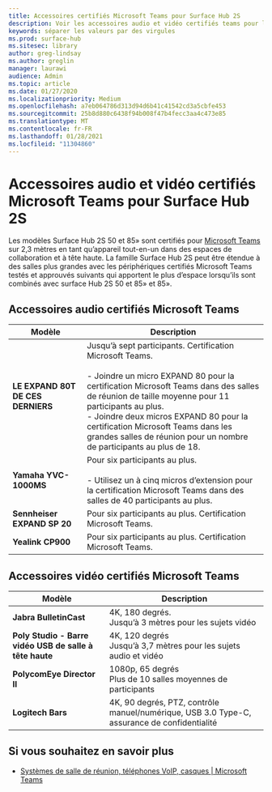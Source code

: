 ```yaml
---
title: Accessoires certifiés Microsoft Teams pour Surface Hub 2S
description: Voir les accessoires audio et vidéo certifiés teams pour les modèles Surface Hub 2S 50 pouces et 85 pouces.
keywords: séparer les valeurs par des virgules
ms.prod: surface-hub
ms.sitesec: library
author: greg-lindsay
ms.author: greglin
manager: laurawi
audience: Admin
ms.topic: article
ms.date: 01/27/2020
ms.localizationpriority: Medium
ms.openlocfilehash: a7eb064786d313d94d6b41c41542cd3a5cbfe453
ms.sourcegitcommit: 25b8d880c6438f94b008f47b4fecc3aa4c473e85
ms.translationtype: MT
ms.contentlocale: fr-FR
ms.lasthandoff: 01/28/2021
ms.locfileid: "11304860"
---
```

# Accessoires audio et vidéo certifiés Microsoft Teams pour Surface Hub 2S

Les modèles Surface Hub 2S 50 et 85» sont certifiés pour [Microsoft Teams](https://www.microsoft.com/microsoft-teams/across-devices/devices/product?deviceid=31) sur 2,3 mètres en tant qu’appareil tout-en-un dans des espaces de collaboration et à tête haute. La famille Surface Hub 2S peut être étendue à des salles plus grandes avec les périphériques certifiés Microsoft Teams testés et approuvés suivants qui apportent le plus d’espace lorsqu’ils sont combinés avec surface Hub 2S 50 et 85» et 85».

## Accessoires audio certifiés Microsoft Teams 

| Modèle                                | Description                                                                                                                                                                                                                                                                                              |
| ------------------------------------ | -------------------------------------------------------------------------------------------------------------------------------------------------------------------------------------------------------------------------------------------------------------------------------------------------------- |
| **LE EXPAND 80T DE CES DERNIERS**<br>         | Jusqu’à sept participants. Certification Microsoft Teams.<br><br>- Joindre un micro EXPAND 80 pour la certification Microsoft Teams dans des salles de réunion de taille moyenne pour 11 participants au plus.<br>- Joindre deux micros EXPAND 80 pour la certification Microsoft Teams dans les grandes salles de réunion pour un nombre de participants au plus de 18. |
| **Yamaha YVC-1000MS**<br>        | Pour six participants au plus.<br><br>- Utilisez un à cinq micros d’extension pour la certification Microsoft Teams dans des salles de 40 participants au plus.                                                                                                                                                               |
| **Sennheiser EXPAND SP 20**<br> | Pour six participants au plus. Certification Microsoft Teams.                                                                                                                                                                                                                                                   |
| **Yealink CP900**<br>           | Pour six participants au plus. Certification Microsoft Teams.                                                                                                                                                                                                                                                   |

 
## Accessoires vidéo certifiés Microsoft Teams

| Modèle                                       | Description                                                                    |
| ------------------------------------------- | ------------------------------------------------------------------------------ |
| **Jabra BulletinCast**<br>                  | 4K, 180 degrés.<br>Jusqu’à 3 mètres pour les sujets vidéo                          |
| **Poly Studio - Barre vidéo USB de salle à tête haute** | 4K, 120 degrés<br>Jusqu’à 3,7 mètres pour les sujets audio et vidéo                 |
| **PolycomEye Director II**<br>    | 1080p, 65 degrés<br>Plus de 10 salles moyennes de participants                             |
| **Logitech Bars**                      | 4K, 90 degrés, PTZ, contrôle manuel/numérique, USB 3.0 Type-C, assurance de confidentialité |

## Si vous souhaitez en savoir plus

- [Systèmes de salle de réunion, téléphones VoIP, casques | Microsoft Teams](https://www.microsoft.com/microsoft-teams/across-devices/)